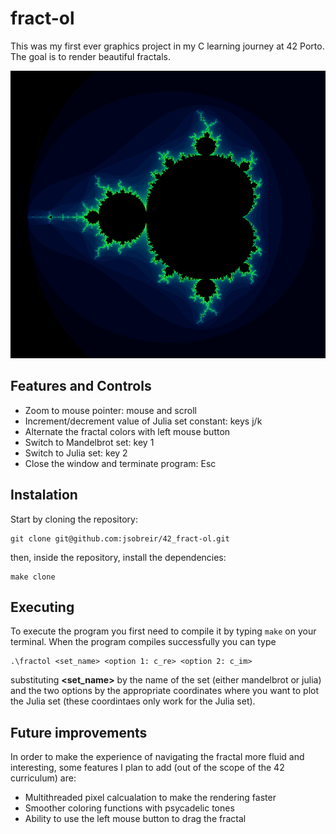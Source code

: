 # fract-ol
This was my first ever graphics project in my C learning journey at 42 Porto. The goal is to render beautiful fractals.

<p align="center">
  <img src="Screenshots/MandelbrotSet1.png">
</p>

## Features and Controls
- Zoom to mouse pointer: mouse and scroll
- Increment/decrement value of Julia set constant: keys j/k
- Alternate the fractal colors with left mouse button
- Switch to Mandelbrot set: key 1
- Switch to Julia set: key 2
- Close the window and terminate program: Esc

## Instalation
Start by cloning the repository:
```
git clone git@github.com:jsobreir/42_fract-ol.git
```

then, inside the repository, install the dependencies:
```
make clone
```

## Executing
To execute the program you first need to compile it by typing `make` on your terminal.
When the program compiles successfully you can type
```
.\fractol <set_name> <option 1: c_re> <option 2: c_im>
```
substituting **<set_name>** by the name of the set (either mandelbrot or julia) and the two options by the appropriate coordinates where you want to plot the Julia set (these coordintaes only work for the Julia set).

## Future improvements
In order to make the experience of navigating the fractal more fluid and interesting, some features I plan to add (out of the scope of the 42 curriculum) are:
- Multithreaded pixel calcualation to make the rendering faster
- Smoother coloring functions with psycadelic tones
- Ability to use the left mouse button to drag the fractal
